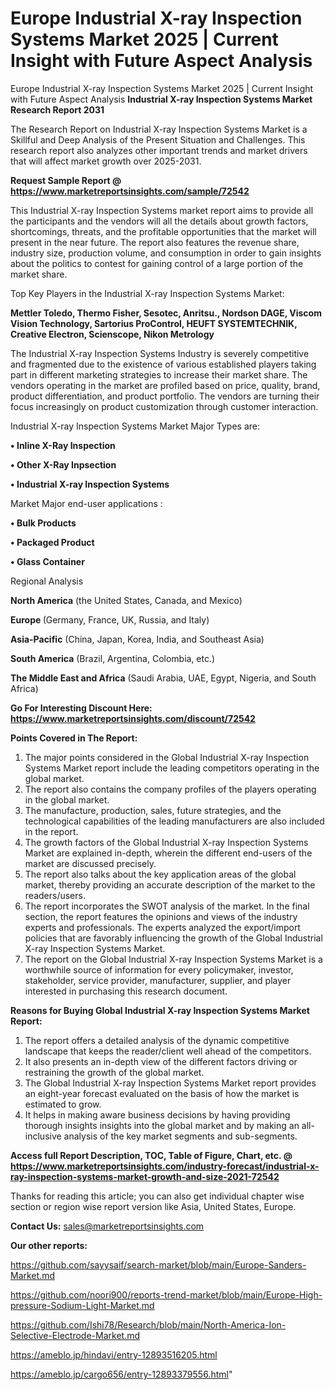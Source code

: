 # Europe Industrial X-ray Inspection Systems Market 2025 | Current Insight with Future Aspect Analysis
 Europe Industrial X-ray Inspection Systems Market 2025 | Current Insight with Future Aspect Analysis
<strong>Industrial X-ray Inspection Systems Market Research Report 2031</strong>

The Research Report on Industrial X-ray Inspection Systems Market is a Skillful and Deep Analysis of the Present Situation and Challenges. This research report also analyzes other important trends and market drivers that will affect market growth over 2025-2031.

<strong>Request Sample Report @ <a href=https://www.marketreportsinsights.com/sample/72542>https://www.marketreportsinsights.com/sample/72542</a></strong>

This Industrial X-ray Inspection Systems market report aims to provide all the participants and the vendors will all the details about growth factors, shortcomings, threats, and the profitable opportunities that the market will present in the near future. The report also features the revenue share, industry size, production volume, and consumption in order to gain insights about the politics to contest for gaining control of a large portion of the market share.

Top Key Players in the Industrial X-ray Inspection Systems Market:

<strong>Mettler Toledo, Thermo Fisher, Sesotec, Anritsu., Nordson DAGE, Viscom Vision Technology, Sartorius ProControl, HEUFT SYSTEMTECHNIK, Creative Electron, Scienscope, Nikon Metrology</strong>

The Industrial X-ray Inspection Systems Industry is severely competitive and fragmented due to the existence of various established players taking part in different marketing strategies to increase their market share. The vendors operating in the market are profiled based on price, quality, brand, product differentiation, and product portfolio. The vendors are turning their focus increasingly on product customization through customer interaction.

Industrial X-ray Inspection Systems Market Major Types are:

<strong>• Inline X-Ray Inspection

• Other X-Ray Inpsection

• Industrial X-ray Inspection Systems</strong>

Market Major end-user applications :

<strong>• Bulk Products

• Packaged Product

• Glass Container</strong>

Regional Analysis

</u><strong><b>North America</b></strong> (the United States, Canada, and Mexico)

<strong><b>Europe </b></strong>(Germany, France, UK, Russia, and Italy)

<strong><b>Asia-Pacific</b></strong> (China, Japan, Korea, India, and Southeast Asia)

<strong><b>South America</b></strong> (Brazil, Argentina, Colombia, etc.)

<strong><b>The Middle East and Africa</b></strong> (Saudi Arabia, UAE, Egypt, Nigeria, and South Africa)

<strong>Go For Interesting Discount Here: <a href=https://www.marketreportsinsights.com/discount/72542>https://www.marketreportsinsights.com/discount/72542</a></strong>

<strong>Points Covered in The Report:</strong>
<ol>
  <li>The major points considered in the Global Industrial X-ray Inspection Systems Market report include the leading competitors operating in the global market.</li>
  <li>The report also contains the company profiles of the players operating in the global market.</li>
  <li>The manufacture, production, sales, future strategies, and the technological capabilities of the leading manufacturers are also included in the report.</li>
  <li>The growth factors of the Global Industrial X-ray Inspection Systems Market are explained in-depth, wherein the different end-users of the market are discussed precisely.</li>
  <li>The report also talks about the key application areas of the global market, thereby providing an accurate description of the market to the readers/users.</li>
  <li>The report incorporates the SWOT analysis of the market. In the final section, the report features the opinions and views of the industry experts and professionals. The experts analyzed the export/import policies that are favorably influencing the growth of the Global Industrial X-ray Inspection Systems Market.</li>
  <li>The report on the Global Industrial X-ray Inspection Systems Market is a worthwhile source of information for every policymaker, investor, stakeholder, service provider, manufacturer, supplier, and player interested in purchasing this research document.</li>
</ol>
<strong>Reasons for Buying Global Industrial X-ray Inspection Systems Market Report:</strong>

<ol>
  <li>The report offers a detailed analysis of the dynamic competitive landscape that keeps the reader/client well ahead of the competitors.</li>
  <li>It also presents an in-depth view of the different factors driving or restraining the growth of the global market.</li>
  <li>The Global Industrial X-ray Inspection Systems Market report provides an eight-year forecast evaluated on the basis of how the market is estimated to grow.</li>
  <li>It helps in making aware business decisions by having providing thorough insights insights into the global market and by making an all-inclusive analysis of the key market segments and sub-segments.</li>
</ol>
<strong>Access full Report Description, TOC, Table of Figure, Chart, etc. @ <a href=https://www.marketreportsinsights.com/industry-forecast/industrial-x-ray-inspection-systems-market-growth-and-size-2021-72542>https://www.marketreportsinsights.com/industry-forecast/industrial-x-ray-inspection-systems-market-growth-and-size-2021-72542</a></strong>


Thanks for reading this article; you can also get individual chapter wise section or region wise report version like Asia, United States, Europe.

<strong>Contact Us:</strong>
sales@marketreportsinsights.com

<strong>Our other reports:</strong>

<a href=https://github.com/sayysaif/search-market/blob/main/Europe-Sanders-Market.md>https://github.com/sayysaif/search-market/blob/main/Europe-Sanders-Market.md</a>

<a href=https://github.com/noori900/reports-trend-market/blob/main/Europe-High-pressure-Sodium-Light-Market.md>https://github.com/noori900/reports-trend-market/blob/main/Europe-High-pressure-Sodium-Light-Market.md</a>

<a href=https://github.com/Ishi78/Research/blob/main/North-America-Ion-Selective-Electrode-Market.md>https://github.com/Ishi78/Research/blob/main/North-America-Ion-Selective-Electrode-Market.md</a>

<a href=https://ameblo.jp/hindavi/entry-12893516205.html>https://ameblo.jp/hindavi/entry-12893516205.html</a>

<a href=https://ameblo.jp/cargo656/entry-12893379556.html>https://ameblo.jp/cargo656/entry-12893379556.html</a>"
